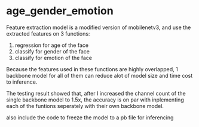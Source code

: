 # age_gender_emotion

Feature extraction model is a modified version of mobilenetv3, and use the extracted features on 3 functions:
1. regression for age of the face
2. classify for gender of the face
3. classify for emotion of the face

Because the features used in these functions are highly overlapped, 1 backbone model for all of them can reduce alot of model size and time cost to inference.

The testing result showed that, after I increased the channel count of the single backbone model to 1.5x, the accuracy is on par with inplementing each of the funtions seperately with their own backbone model.

also include the code to freeze the model to a pb file for inferencing
